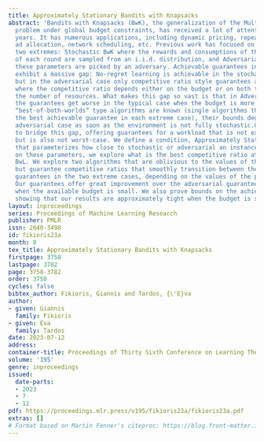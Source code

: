 ```yaml
---
title: Approximately Stationary Bandits with Knapsacks
abstract: 'Bandits with Knapsacks (BwK), the generalization of the Multi-Armed Bandits
  problem under global budget constraints, has received a lot of attention in recent
  years. It has numerous applications, including dynamic pricing, repeated auctions,
  ad allocation, network scheduling, etc. Previous work has focused on one of the
  two extremes: Stochastic BwK where the rewards and consumptions of the resources
  of each round are sampled from an i.i.d. distribution, and Adversarial BwK where
  these parameters are picked by an adversary. Achievable guarantees in the two cases
  exhibit a massive gap: No-regret learning is achievable in the stochastic case,
  but in the adversarial case only competitive ratio style guarantees are achievable,
  where the competitive ratio depends either on the budget or on both the time and
  the number of resources. What makes this gap so vast is that in Adversarial BwK
  the guarantees get worse in the typical case when the budget is more binding. While
  “best-of-both-worlds” type algorithms are known (single algorithms that provide
  the best achievable guarantee in each extreme case), their bounds degrade to the
  adversarial case as soon as the environment is not fully stochastic.Our work aims
  to bridge this gap, offering guarantees for a workload that is not exactly stochastic
  but is also not worst-case. We define a condition, Approximately Stationary BwK,
  that parameterizes how close to stochastic or adversarial an instance is. Based
  on these parameters, we explore what is the best competitive ratio attainable in
  BwL. We explore two algorithms that are oblivious to the values of the parameters
  but guarantee competitive ratios that smoothly transition between the best possible
  guarantees in the two extreme cases, depending on the values of the parameters.
  Our guarantees offer great improvement over the adversarial guarantee, especially
  when the available budget is small. We also prove bounds on the achievable guarantee,
  showing that our results are approximately tight when the budget is small.'
layout: inproceedings
series: Proceedings of Machine Learning Research
publisher: PMLR
issn: 2640-3498
id: fikioris23a
month: 0
tex_title: Approximately Stationary Bandits with Knapsacks
firstpage: 3758
lastpage: 3782
page: 3758-3782
order: 3758
cycles: false
bibtex_author: Fikioris, Giannis and Tardos, {\'E}va
author:
- given: Giannis
  family: Fikioris
- given: Éva
  family: Tardos
date: 2023-07-12
address: 
container-title: Proceedings of Thirty Sixth Conference on Learning Theory
volume: '195'
genre: inproceedings
issued:
  date-parts:
  - 2023
  - 7
  - 12
pdf: https://proceedings.mlr.press/v195/fikioris23a/fikioris23a.pdf
extras: []
# Format based on Martin Fenner's citeproc: https://blog.front-matter.io/posts/citeproc-yaml-for-bibliographies/
---
```

